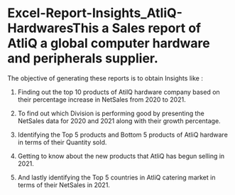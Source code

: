 # Excel-Report-Insights_AtliQ-HardwaresThis a Sales report of AtliQ a global computer hardware and peripherals supplier. 



The objective of generating these reports is to obtain Insights like :



1. Finding out the top 10 products of AtilQ hardware company based on their percentage increase in NetSales from 2020 to 2021.



2. To find out which Division is performing good by presenting the NetSales data for 2020 and 2021 along with their growth percentage.



3. Identifying the Top 5 products and Bottom 5 products of AtliQ hardware in terms of their Quantity sold.



4. Getting to know about the new products that AtliQ has begun selling in 2021.



5. And lastly identifying the Top 5 countries in AtliQ catering market in terms of their NetSales in 2021.

